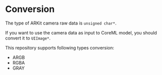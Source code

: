 # Conversion
The type of ARKit camera raw data is `unsigned char*`.

If you want to use the camera data as input to CoreML model, you should convert it to `UIImage*`.

This repository supports following types conversion:

- ARGB
- RGBA
- GRAY 